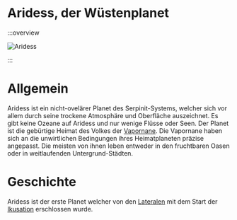 # Aridess, der Wüstenplanet

:::overview

![Aridess](./images/Aridess_Planet_Weltraum-Ansicht.png)

:::

# Allgemein
Aridess ist ein nicht-ovelärer Planet des Serpinit-Systems, welcher sich vor allem durch seine trockene Atmosphäre und Oberfläche auszeichnet.
Es gibt keine Ozeane auf Aridess und nur wenige Flüsse oder Seen.
Der Planet ist die gebürtige Heimat des Volkes der [Vapornane](/content/Voelker/Vapornane/index.md).
Die Vapornane haben sich an die unwirtlichen Bedingungen ihres Heimatplaneten präzise angepasst.
Die meisten von ihnen leben entweder in den fruchtbaren Oasen oder in weitlaufenden Untergrund-Städten.

# Geschichte
Aridess ist der erste Planet welcher von den [Lateralen](/content/Voelker/Lateralen/index.md) mit dem Start der [Ikusation](/content/Allgemein/Ikusation.md) erschlossen wurde.
